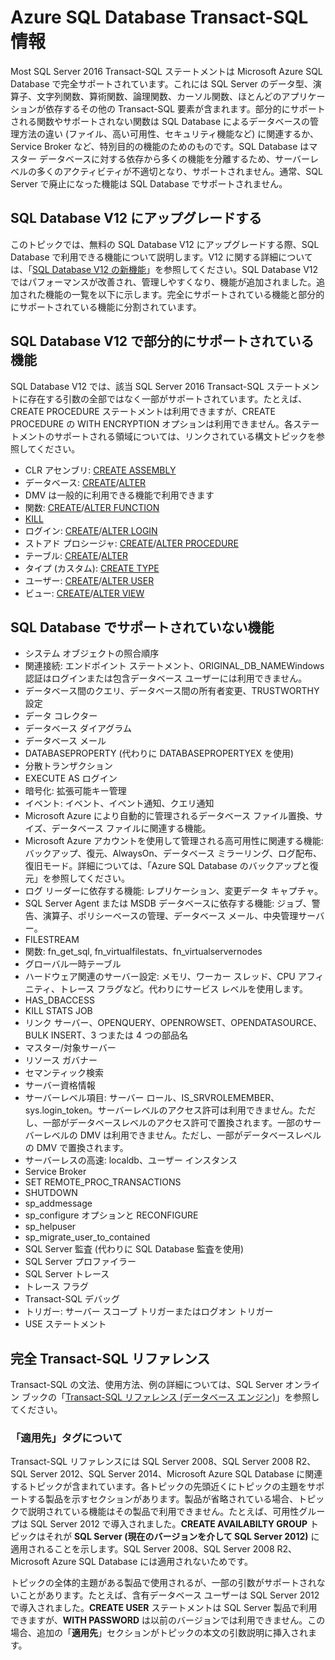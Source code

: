 <properties
   pageTitle="Azure SQL Database Transact-SQL 情報 | Microsoft Azure"
   description="Azure SQL Database の Transact-SQL ステートメント"
   services="sql-database"
   documentationCenter=""
   authors="BYHAM"
   manager="jeffreyg"
   editor=""
   tags=""/>

<tags
   ms.service="sql-database"
   ms.devlang="na"
   ms.topic="article"
   ms.tgt_pltfrm="na"
   ms.workload="data-management"
   ms.date="11/02/2015"
   ms.author="rick.byham@microsoft.com"/>

# Azure SQL Database Transact-SQL 情報

Most SQL Server 2016 Transact-SQL ステートメントは Microsoft Azure SQL Database で完全サポートされています。これには SQL Server のデータ型、演算子、文字列関数、算術関数、論理関数、カーソル関数、ほとんどのアプリケーションが依存するその他の Transact-SQL 要素が含まれます。部分的にサポートされる関数やサポートされない関数は SQL Database によるデータベースの管理方法の違い (ファイル、高い可用性、セキュリティ機能など) に関連するか、Service Broker など、特別目的の機能のためのものです。SQL Database はマスター データベースに対する依存から多くの機能を分離するため、サーバーレベルの多くのアクティビティが不適切となり、サポートされません。通常、SQL Server で廃止になった機能は SQL Database でサポートされません。

## SQL Database V12 にアップグレードする

このトピックでは、無料の SQL Database V12 にアップグレードする際、SQL Database で利用できる機能について説明します。V12 に関する詳細については、「[SQL Database V12 の新機能](sql-database-v12-whats-new.md)」を参照してください。SQL Database V12 ではパフォーマンスが改善され、管理しやすくなり、機能が追加されました。追加された機能の一覧を以下に示します。完全にサポートされている機能と部分的にサポートされている機能に分割されています。

## SQL Database V12 で部分的にサポートされている機能

SQL Database V12 では、該当 SQL Server 2016 Transact-SQL ステートメントに存在する引数の全部ではなく一部がサポートされています。たとえば、CREATE PROCEDURE ステートメントは利用できますが、CREATE PROCEDURE の WITH ENCRYPTION オプションは利用できません。各ステートメントのサポートされる領域については、リンクされている構文トピックを参照してください。

- CLR アセンブリ: [CREATE ASSEMBLY](https://msdn.microsoft.com/library/ms189524.aspx)
- データベース: [CREATE](https://msdn.microsoft.com/library/dn268335.aspx)/[ALTER](https://msdn.microsoft.com/library/ms174269.aspx)
- DMV は一般的に利用できる機能で利用できます
- 関数: [CREATE](https://msdn.microsoft.com/library/ms186755.aspx)/[ALTER FUNCTION](https://msdn.microsoft.com/library/ms186967.aspx)
- [KILL](https://msdn.microsoft.com/library/ms173730.aspx) 
- ログイン: [CREATE](https://msdn.microsoft.com/library/ms189751.aspx)/[ALTER LOGIN](https://msdn.microsoft.com/library/ms189828.aspx)
- ストアド プロシージャ: [CREATE](https://msdn.microsoft.com/library/ms187926.aspx)/[ALTER PROCEDURE](https://msdn.microsoft.com/library/ms189762.aspx)
- テーブル: [CREATE](https://msdn.microsoft.com/library/dn305849.aspx)/[ALTER](https://msdn.microsoft.com/library/ms190273.aspx)
- タイプ (カスタム): [CREATE TYPE](https://msdn.microsoft.com/library/ms175007.aspx)
- ユーザー: [CREATE](https://msdn.microsoft.com/library/ms173463.aspx)/[ALTER USER](https://msdn.microsoft.com/library/ms176060.aspx)
- ビュー: [CREATE](https://msdn.microsoft.com/library/ms187956.aspx)/[ALTER VIEW](https://msdn.microsoft.com/library/ms173846.aspx)

## SQL Database でサポートされていない機能

- システム オブジェクトの照合順序
- 関連接続: エンドポイント ステートメント、ORIGINAL\_DB\_NAMEWindows 認証はログインまたは包含データベース ユーザーには利用できません。
- データベース間のクエリ、データベース間の所有者変更、TRUSTWORTHY 設定
- データ コレクター
- データベース ダイアグラム
- データベース メール
- DATABASEPROPERTY (代わりに DATABASEPROPERTYEX を使用)
- 分散トランザクション
- EXECUTE AS ログイン
- 暗号化: 拡張可能キー管理
- イベント: イベント、イベント通知、クエリ通知
- Microsoft Azure により自動的に管理されるデータベース ファイル置換、サイズ、データベース ファイルに関連する機能。
- Microsoft Azure アカウントを使用して管理される高可用性に関連する機能: バックアップ、復元、AlwaysOn、データベース ミラーリング、ログ配布、復旧モード。詳細については、「Azure SQL Database のバックアップと復元」を参照してください。
- ログ リーダーに依存する機能: レプリケーション、変更データ キャプチャ。
- SQL Server Agent または MSDB データベースに依存する機能: ジョブ、警告、演算子、ポリシーベースの管理、データベース メール、中央管理サーバー。
- FILESTREAM
- 関数: fn\_get\_sql, fn\_virtualfilestats、fn\_virtualservernodes
- グローバル一時テーブル
- ハードウェア関連のサーバー設定: メモリ、ワーカー スレッド、CPU アフィニティ、トレース フラグなど。代わりにサービス レベルを使用します。
- HAS\_DBACCESS
- KILL STATS JOB
- リンク サーバー、OPENQUERY、OPENROWSET、OPENDATASOURCE、BULK INSERT、3 つまたは 4 つの部品名
- マスター/対象サーバー
- リソース ガバナー
- セマンティック検索
- サーバー資格情報
- サーバーレベル項目: サーバー ロール、IS\_SRVROLEMEMBER、sys.login\_token。サーバーレベルのアクセス許可は利用できません。ただし、一部がデータベースレベルのアクセス許可で置換されます。一部のサーバーレベルの DMV は利用できません。ただし、一部がデータベースレベルの DMV で置換されます。
- サーバーレスの高速: localdb、ユーザー インスタンス
- Service Broker
- SET REMOTE\_PROC\_TRANSACTIONS
- SHUTDOWN
- sp\_addmessage
- sp\_configure オプションと RECONFIGURE
- sp\_helpuser
- sp\_migrate\_user\_to\_contained
- SQL Server 監査 (代わりに SQL Database 監査を使用)
- SQL Server プロファイラー
- SQL Server トレース
- トレース フラグ
- Transact-SQL デバッグ
- トリガー: サーバー スコープ トリガーまたはログオン トリガー
- USE ステートメント

## 完全 Transact-SQL リファレンス

Transact-SQL の文法、使用方法、例の詳細については、SQL Server オンライン ブックの「[Transact-SQL リファレンス (データベース エンジン)](https://msdn.microsoft.com/library/bb510741.aspx)」を参照してください。

### 「適用先」タグについて

Transact-SQL リファレンスには SQL Server 2008、SQL Server 2008 R2、SQL Server 2012、SQL Server 2014、Microsoft Azure SQL Database に関連するトピックが含まれています。各トピックの先頭近くにトピックの主題をサポートする製品を示すセクションがあります。製品が省略されている場合、トピックで説明されている機能はその製品で利用できません。たとえば、可用性グループは SQL Server 2012 で導入されました。**CREATE AVAILABILTY GROUP** トピックはそれが **SQL Server (現在のバージョンを介して SQL Server 2012)** に適用されることを示します。SQL Server 2008、SQL Server 2008 R2、Microsoft Azure SQL Database には適用されないためです。

トピックの全体的主題がある製品で使用されるが、一部の引数がサポートされないことがあります。たとえば、含有データベース ユーザーは SQL Server 2012 で導入されました。**CREATE USER** ステートメントは SQL Server 製品で利用できますが、**WITH PASSWORD** は以前のバージョンでは利用できません。この場合、追加の「**適用先**」セクションがトピックの本文の引数説明に挿入されます。

<!---HONumber=Nov15_HO2-->